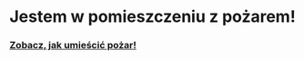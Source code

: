 # Jestem w pomieszczeniu z pożarem!

### [Zobacz, jak umieścić pożar!](../powtarzalne/umieszczam-pozar.md)